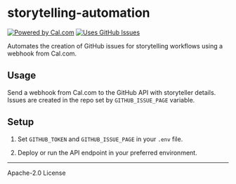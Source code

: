 

# storytelling-automation

[![Powered by Cal.com](https://img.shields.io/badge/Powered%20by-Cal.com-111?logo=cal.com&logoColor=white&labelColor=111&color=3a86ff)](https://cal.com)
[![Uses GitHub Issues](https://img.shields.io/badge/Uses-GitHub%20Issues-181717?logo=github)](https://github.com/opensourcestories/storytelling-automation/issues)

Automates the creation of GitHub issues for storytelling workflows using a webhook from Cal.com.

## Usage

Send a webhook from Cal.com  to the GitHub API with storyteller details. Issues are created in the repo set by `GITHUB_ISSUE_PAGE` variable.

## Setup

1. Set `GITHUB_TOKEN` and `GITHUB_ISSUE_PAGE` in your `.env` file.


2. Deploy or run the API endpoint in your preferred environment.

---
Apache-2.0 License